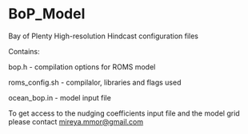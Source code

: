 # BoP_Model
Bay of Plenty High-resolution Hindcast configuration files

Contains:

bop.h          - compilation options for ROMS model

roms_config.sh - compilalor, libraries and flags used

ocean_bop.in   - model input file

To get access to the nudging coefficients input file and the model grid please contact mireya.mmor@gmail.com

